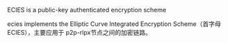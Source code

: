 ECIES is a public-key authenticated encryption scheme

ecies implements the Elliptic Curve Integrated Encryption Scheme（首字母 ECIES），主要应用于 p2p-rlpx节点之间的加密链路。



